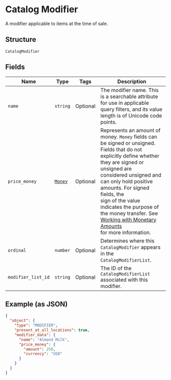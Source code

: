 
# Catalog Modifier

A modifier applicable to items at the time of sale.

## Structure

`CatalogModifier`

## Fields

| Name | Type | Tags | Description |
|  --- | --- | --- | --- |
| `name` | `string` | Optional | The modifier name.  This is a searchable attribute for use in applicable query filters, and its value length is of Unicode code points. |
| `price_money` | [`Money`](/doc/models/money.md) | Optional | Represents an amount of money. `Money` fields can be signed or unsigned.<br>Fields that do not explicitly define whether they are signed or unsigned are<br>considered unsigned and can only hold positive amounts. For signed fields, the<br>sign of the value indicates the purpose of the money transfer. See<br>[Working with Monetary Amounts](https://developer.squareup.com/docs/build-basics/working-with-monetary-amounts)<br>for more information. |
| `ordinal` | `number` | Optional | Determines where this `CatalogModifier` appears in the `CatalogModifierList`. |
| `modifier_list_id` | `string` | Optional | The ID of the `CatalogModifierList` associated with this modifier. |

## Example (as JSON)

```json
{
  "object": {
    "type": "MODIFIER",
    "present_at_all_locations": true,
    "modifier_data": {
      "name": "Almond Milk",
      "price_money": {
        "amount": 250,
        "currency": "USD"
      }
    }
  }
}
```

